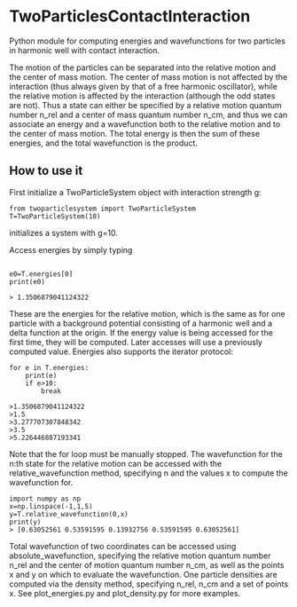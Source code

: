 # TwoParticlesContactInteraction
Python module for computing energies and wavefunctions for two particles in harmonic well with contact interaction.

The motion of the particles can be separated into the relative motion and the center of mass motion. The center of mass motion is not affected by the interaction (thus always given by that of a free harmonic oscillator), while the relative motion is affected by the interaction (although the odd states are not). Thus a state can either be specified by a relative motion quantum number n_rel and a center of mass quantum number n_cm, and thus we can associate an energy and a wavefunction both to the relative motion and to the center of mass motion. The total energy is then the sum of these energies, and the total wavefunction is the product.

## How to use it

First initialize a TwoParticleSystem object with interaction strength g:
```
from twoparticlesystem import TwoParticleSystem
T=TwoParticleSystem(10)
```
initializes a system with g=10.

Access energies by simply typing
```

e0=T.energies[0]
print(e0)

> 1.3506879041124322
```

These are the energies for the relative motion, which is the same as for one particle with a background potential consisting of a harmonic well and a delta function at the origin. If the energy value is being accessed for the first time, they will be computed. Later accesses will use a previously computed value. Energies also supports the iterator protocol:
```
for e in T.energies:
    print(e)
    if e>10:
        break
        
>1.3506879041124322
>1.5
>3.277707307848342
>3.5
>5.226446887193341
```

Note that the for loop must be manually stopped. The wavefunction for the n:th state for the relative motion can be accessed with the relative_wavefunction method, specifying n and the values x to compute the wavefunction for. 
```
import numpy as np
x=np.linspace(-1,1,5)
y=T.relative_wavefunction(0,x)
print(y)
> [0.63052561 0.53591595 0.13932756 0.53591595 0.63052561]
```
Total wavefunction of two coordinates can be accessed using absolute_wavefunction, specifying the relative motion quantum number n_rel and the center of motion quantum number n_cm, as well as the points x and y on which to evaluate the wavefunction. One particle densities are computed via the density method, specifying n_rel, n_cm and a set of points x. See plot_energies.py and plot_density.py for more examples.
